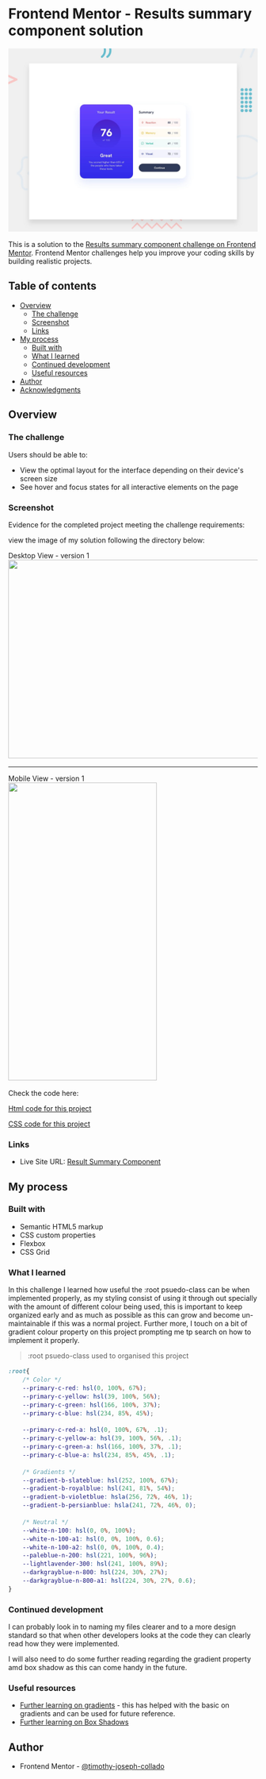 # Frontend Mentor - Results summary component solution
![Design preview for the  Result Summary component coding challenge](/design/desktop-preview.jpg)

This is a solution to the [Results summary component challenge on Frontend Mentor](https://www.frontendmentor.io/challenges/results-summary-component-CE_K6s0maV). Frontend Mentor challenges help you improve your coding skills by building realistic projects. 

## Table of contents

- [Overview](#overview)
  - [The challenge](#the-challenge)
  - [Screenshot](#screenshot)
  - [Links](#links)
- [My process](#my-process)
  - [Built with](#built-with)
  - [What I learned](#what-i-learned)
  - [Continued development](#continued-development)
  - [Useful resources](#useful-resources)
- [Author](#author)
- [Acknowledgments](#acknowledgments)


## Overview

### The challenge

Users should be able to:

- View the optimal layout for the interface depending on their device's screen size
- See hover and focus states for all interactive elements on the page

### Screenshot

Evidence for the completed project meeting the challenge requirements:

view the image of my solution following the directory below:

Desktop View - version 1<br>
<a>
  <image src="/assets/images/Desktop-img.png" width="600" height="400">
</a>

***

Mobile View - version 1<br>
<a>
  <image src="/assets/images/Mobile-img.png" width="300" height="600">
</a>

Check the code here:
<!-- Html -->
[Html code for this project](./index.html)
<!-- CSS -->
[CSS code for this project](./styles.css)


### Links

- Live Site URL: [Result Summary Component](https://result-summary-comp-main.netlify.app)

## My process

### Built with

- Semantic HTML5 markup
- CSS custom properties
- Flexbox
- CSS Grid


### What I learned

In this challenge I learned how useful the :root psuedo-class can be when implemented properly, as my styling consist of using it through out specially with the amount of different colour being used, this is important to keep organized early and as much as possible as this can grow and become un-maintainable if this was a normal project. Further more, I touch on a bit of gradient colour property on this project prompting me tp search on how to implement it properly.

> :root psuedo-class used to organised this project
``` css
:root{
    /* Color */
    --primary-c-red: hsl(0, 100%, 67%);
    --primary-c-yellow: hsl(39, 100%, 56%);
    --primary-c-green: hsl(166, 100%, 37%);
    --primary-c-blue: hsl(234, 85%, 45%);

    --primary-c-red-a: hsl(0, 100%, 67%, .1);
    --primary-c-yellow-a: hsl(39, 100%, 56%, .1);
    --primary-c-green-a: hsl(166, 100%, 37%, .1);
    --primary-c-blue-a: hsl(234, 85%, 45%, .1);

    /* Gradients */
    --gradient-b-slateblue: hsl(252, 100%, 67%);
    --gradient-b-royalblue: hsl(241, 81%, 54%);
    --gradient-b-violetblue: hsla(256, 72%, 46%, 1);
    --gradient-b-persianblue: hsla(241, 72%, 46%, 0);

    /* Neutral */
    --white-n-100: hsl(0, 0%, 100%);
    --white-n-100-a1: hsl(0, 0%, 100%, 0.6);
    --white-n-100-a2: hsl(0, 0%, 100%, 0.4);
    --paleblue-n-200: hsl(221, 100%, 96%);
    --lightlavender-300: hsl(241, 100%, 89%);
    --darkgrayblue-n-800: hsl(224, 30%, 27%);
    --darkgrayblue-n-800-a1: hsl(224, 30%, 27%, 0.6);
}
```

### Continued development

I can probably look in to naming my files clearer and to a more design standard so that when other developers looks at the code they can clearly read how they were implemented. 

I will also need to do some further reading regarding the gradient property amd box shadow as this can come handy in the future. 


### Useful resources

- [Further learning on gradients](https://developer.mozilla.org/en-US/docs/Web/CSS/gradient/linear-gradient) - this has helped with the basic on gradients and can be used for future reference.
- [Further learning on Box Shadows](https://css-tricks.com/almanac/properties/b/box-shadow/) 


## Author

- Frontend Mentor - [@timothy-joseph-collado](https://www.frontendmentor.io/profile/timothy-joseph-collado)

